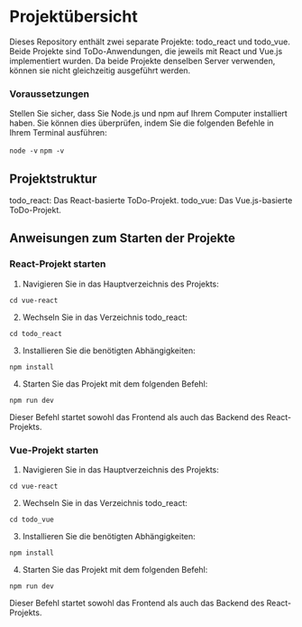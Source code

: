 # Projektübersicht

Dieses Repository enthält zwei separate Projekte: todo_react und todo_vue. Beide Projekte sind ToDo-Anwendungen, die jeweils mit React und Vue.js implementiert wurden. Da beide Projekte denselben Server verwenden, können sie nicht gleichzeitig ausgeführt werden.

### Voraussetzungen

Stellen Sie sicher, dass Sie Node.js und npm auf Ihrem Computer installiert haben. Sie können dies überprüfen, indem Sie die folgenden Befehle in Ihrem Terminal ausführen:

`node -v`
`npm -v`

## Projektstruktur

todo_react: Das React-basierte ToDo-Projekt.
todo_vue: Das Vue.js-basierte ToDo-Projekt.

## Anweisungen zum Starten der Projekte

### React-Projekt starten
1. Navigieren Sie in das Hauptverzeichnis des Projekts:

`cd vue-react`

2. Wechseln Sie in das Verzeichnis todo_react:

`cd todo_react`

3. Installieren Sie die benötigten Abhängigkeiten:

`npm install`

4. Starten Sie das Projekt mit dem folgenden Befehl:

`npm run dev`

Dieser Befehl startet sowohl das Frontend als auch das Backend des React-Projekts.

### Vue-Projekt starten
1. Navigieren Sie in das Hauptverzeichnis des Projekts:

`cd vue-react`

2. Wechseln Sie in das Verzeichnis todo_react:

`cd todo_vue`

3. Installieren Sie die benötigten Abhängigkeiten:

`npm install`

4. Starten Sie das Projekt mit dem folgenden Befehl:

`npm run dev`

Dieser Befehl startet sowohl das Frontend als auch das Backend des React-Projekts.
